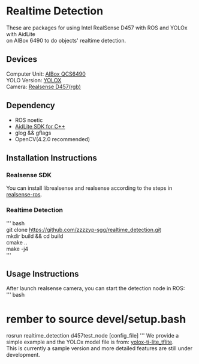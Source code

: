 # Realtime Detection  

These are packages for using Intel RealSense D457 with ROS and YOLOx with AidLite  
on AIBox 6490 to do objects' realtime detection.

## Devices  
Computer Unit: [AIBox QCS6490](https://aidlux.com/product/edge-computing/aibox-6490)  
YOLO Version:  [YOLOX](https://github.com/Megvii-BaseDetection/YOLOX.git)  
Camera:        [Realsense D457(rgb)](https://www.intelrealsense.com/depth-camera-d457/)  

## Dependency  
- ROS noetic
- [AidLite SDK for C++](https://v2.docs.aidlux.com/sdk-api/aidlite-sdk/aidlite-c++)
- glog && gflags
- OpenCV(4.2.0 recommended)

## Installation Instructions

### Realsense SDK  
You can install librealsense and realsense according to the steps in [realsense-ros](https://github.com/IntelRealSense/realsense-ros.git).

### Realtime Detection
''' bash  
git clone https://github.com/zzzzyp-sgg/realtime_detection.git  
mkdir build && cd build  
cmake ..  
make -j4  
'''

## Usage Instructions  
After launch realsense camera, you can start the detection node in ROS:  
''' bash  
# rember to source devel/setup.bash
rosrun realtime_detection d457test_node [config_file]
'''
We provide a simple example and the YOLOx model file is from: [yolox-ti-lite_tflite](https://github.com/motokimura/yolox-ti-lite_tflite.git).  
This is currently a sample version and more detailed features are still under development.
